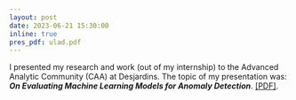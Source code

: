 ```yaml
---
layout: post
date: 2023-06-21 15:30:00
inline: true
pres_pdf: ulad.pdf
---
```

I presented my research and work (out of my internship) to the Advanced Analytic Community (CAA) at Desjardins. The topic of my presentation was: ***On Evaluating Machine Learning Models for Anomaly Detection***. <a
href="{{ page.pres_pdf | prepend: 'assets/pdf/' | relative_url}}" target="_blank"
rel="noopener noreferrer" class="">[PDF]</a>.